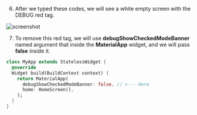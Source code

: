 


6. After we typed these codes, we will see a white empty screen with the DEBUG red tag.

![screenshot](https://lh3.googleusercontent.com/4wywgJSDO4Yj6aEwpOcQtm_OD1Y1MSbzURQhJ4llG0fyYJxWsXNML3J-GxIj1ZgDtuCqewtmpMZjbYUZBl14KdSLV1cWGSNeUJ4DvVdqfZLcP-Y3B2EnacE8UHlumaYLNYq4SfR8)








7. To remove this red tag, we will use **debugShowCheckedModeBanner** named argument that inside the **MaterialApp** widget, and we will pass **false** inside it.

```dart
class MyApp extends StatelessWidget {
  @override
  Widget build(BuildContext context) {
    return MaterialApp(
      debugShowCheckedModeBanner: false, // <--- Here
      home: HomeScreen(),
    );
  }
}
```





